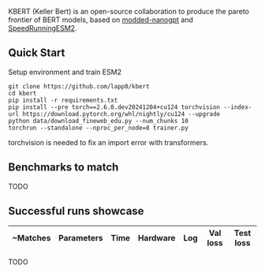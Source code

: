 KBERT (Keller Bert) is an open-source collaboration to produce the pareto frontier of BERT models, based on [modded-nanogpt](https://github.com/KellerJordan/modded-nanogpt) and [SpeedRunningESM2](https://github.com/Synthyra/SpeedRunningESM2).

## Quick Start

Setup environment and train ESM2

```
git clone https://github.com/lapp0/kbert
cd kbert
pip install -r requirements.txt
pip install --pre torch==2.6.0.dev20241204+cu124 torchvision --index-url https://download.pytorch.org/whl/nightly/cu124 --upgrade
python data/download_fineweb_edu.py --num_chunks 10
torchrun --standalone --nproc_per_node=8 trainer.py
```
torchvision is needed to fix an import error with transformers.

## Benchmarks to match
TODO

## Successful runs showcase

|~Matches |Parameters|Time      |Hardware |Log | Val loss | Test loss |
|--------|----------|----------|---------|----|-----------|-----------|
TODO
